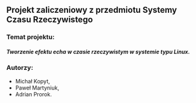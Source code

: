 ## Projekt zaliczeniowy z przedmiotu Systemy Czasu Rzeczywistego
### Temat projektu:
##### Tworzenie efektu echa w czasie rzeczywistym w systemie typu Linux.

### Autorzy:
- Michał Kopyt,
- Paweł Martyniuk,
- Adrian Prorok.
